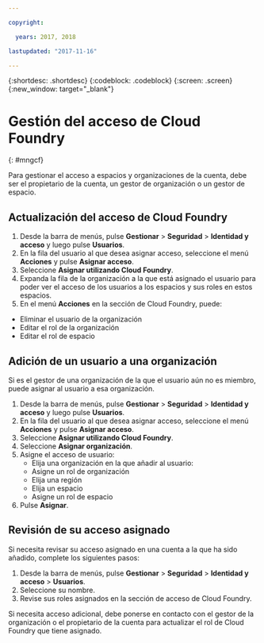 ```yaml
---

copyright:

  years: 2017, 2018

lastupdated: "2017-11-16"

---
```


{:shortdesc: .shortdesc}
{:codeblock: .codeblock}
{:screen: .screen}
{:new_window: target="_blank"}

# Gestión del acceso de Cloud Foundry
{: #mngcf}

Para gestionar el acceso a espacios y organizaciones de la cuenta, debe ser el propietario de la cuenta, un gestor de organización o un gestor de espacio.

## Actualización del acceso de Cloud Foundry

1. Desde la barra de menús, pulse **Gestionar** &gt; **Seguridad** &gt; **Identidad y acceso** y luego pulse **Usuarios**.
2. En la fila del usuario al que desea asignar acceso, seleccione el menú **Acciones** y pulse **Asignar acceso**.
3. Seleccione **Asignar utilizando Cloud Foundry**.
4. Expanda la fila de la organización a la que está asignado el usuario para poder ver el acceso de los usuarios a los espacios y sus roles en estos espacios.
5. En el menú **Acciones** en la sección de Cloud Foundry, puede:

  * Eliminar el usuario de la organización
  * Editar el rol de la organización
  * Editar el rol de espacio

## Adición de un usuario a una organización

Si es el gestor de una organización de la que el usuario aún no es miembro, puede asignar al usuario a esa organización.

1. Desde la barra de menús, pulse **Gestionar** &gt; **Seguridad** &gt; **Identidad y acceso** y luego pulse **Usuarios**.
2. En la fila del usuario al que desea asignar acceso, seleccione el menú **Acciones** y pulse **Asignar acceso**.
3. Seleccione **Asignar utilizando Cloud Foundry**.
4. Seleccione **Asignar organización**.
5. Asigne el acceso de usuario:
   * Elija una organización en la que añadir al usuario:
   * Asigne un rol de organización
   * Elija una región
   * Elija un espacio
   * Asigne un rol de espacio
6. Pulse **Asignar**.

## Revisión de su acceso asignado

Si necesita revisar su acceso asignado en una cuenta a la que ha sido añadido, complete los siguientes pasos:

1. Desde la barra de menús, pulse **Gestionar** &gt; **Seguridad** &gt; **Identidad y acceso** &gt; **Usuarios**.
2. Seleccione su nombre.
3. Revise sus roles asignados en la sección de acceso de Cloud Foundry.

Si necesita acceso adicional, debe ponerse en contacto con el gestor de la organización o el propietario de la cuenta para actualizar el rol de Cloud Foundry que tiene asignado.
